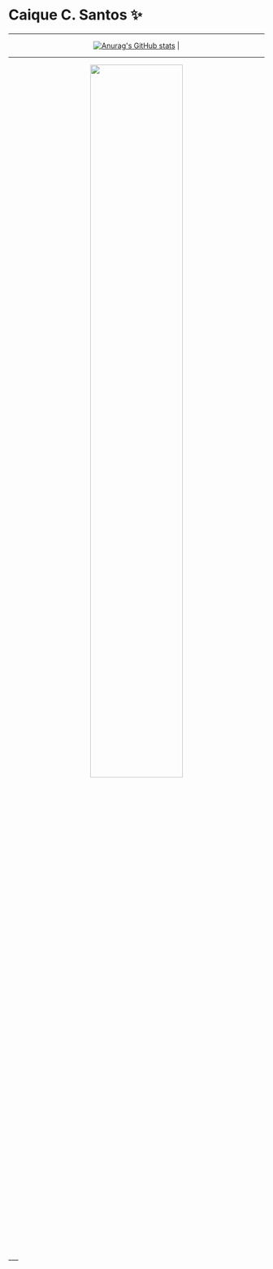 # Caique C. Santos ✨

___

<div width= "100%" align="center">
 
[![Anurag's GitHub stats](https://github-readme-stats.vercel.app/api?username=caique-caetano&show_icons=true&theme=aura_dark)](https://github.com/anuraghazra/github-readme-stats) |
 
 </div>
 
  ___
 
<div width="100%" align="center">

  <img width="60%" align="center" src="https://github-readme-stats.vercel.app/api/top-langs/?username=caique-caetano&langs_count=6&theme=aura_dark&layout=compact" />
 
</div>
 ___


<!---
caique-caetano/caique-caetano is a ✨ special ✨ repository because its `README.md` (this file) appears on your GitHub profile.
You can click the Preview link to take a look at your changes.
--->


<!-- [![Readme Card](https://github-readme-stats.vercel.app/api/pin/?username=caique-caetano&repo=pokedex_projeto)](https://github.com/anuraghazra/github-readme-stats) -->


